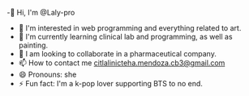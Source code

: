 -👋 Hi, I'm @Laly-pro
- 👀 I'm interested in web programming and everything related to art.
- 🌱 I'm currently learning clinical lab and programming, as well as painting.
- 💞️ I am looking to collaborate in a pharmaceutical company. 
- 📫 How to contact me citlalinicteha.mendoza.cb3@gmail.com
- 😄 Pronouns: she
- ⚡ Fun fact: I'm a k-pop lover supporting BTS to no end.

<!---
Laly-pro/Laly-pro is a ✨ special ✨ repository because its `README.md` (this file) appears on your GitHub profile.
You can click the Preview link to take a look at your changes.
--->
